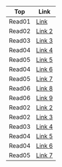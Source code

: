 |Top| Link|
|-----------|-------------------------------------------------------|
|Read01     | [Link](read01.201/class.01..md)|
|Read02     | [Link 2](read01.201/read02.201/class.02.md)|
|Read03    | [Link 3](read01.201/read03.201/class03.md)             |
|Read04     | [Link 4](read01.201/read03.201/read04.201/class04.md)|
|Read05   | [Link 5](read01.201/read03.201/read05.201/class05.md)|
|Read04    | [Link 6](read06.201/class06.md)|
|Read05    | [Link 7](read06.201/read07.201/class07.md)|
|Read06    | [Link 8]()|
|Read06    | [Link 9]()|
|Read02     | [Link 2]()|
|Read02    | [Link 3]()|
|Read03     | [Link 4]()|
|Read04    | [Link 5]()|
|Read04    | [Link 6]()|
|Read05    | [Link 7]()|